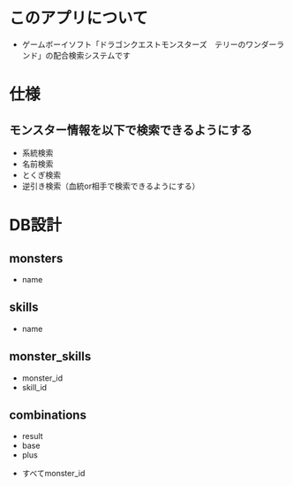 # このアプリについて
- ゲームボーイソフト「ドラゴンクエストモンスターズ　テリーのワンダーランド」の配合検索システムです

# 仕様
## モンスター情報を以下で検索できるようにする
- 系統検索
- 名前検索
- とくぎ検索
- 逆引き検索（血統or相手で検索できるようにする）

# DB設計
## monsters
- name
## skills
- name
## monster_skills
- monster_id
- skill_id
## combinations
- result
- base
- plus
* すべてmonster_id
